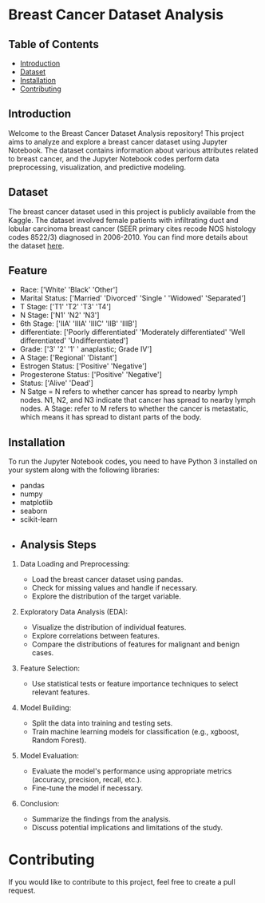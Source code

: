 # Breast Cancer Dataset Analysis
## Table of Contents
- [Introduction](#introduction)
- [Dataset](#dataset)
- [Installation](#installation)
- [Contributing](#contributing)
## Introduction
Welcome to the Breast Cancer Dataset Analysis repository! This project aims to analyze and explore a breast cancer dataset using Jupyter Notebook. The dataset contains information about various attributes related to breast cancer, and the Jupyter Notebook codes perform data preprocessing, visualization, and predictive modeling.
## Dataset
The breast cancer dataset used in this project is publicly available from the Kaggle. The dataset involved female patients with infiltrating duct and lobular carcinoma breast cancer (SEER primary cites recode NOS histology codes 8522/3) diagnosed in 2006-2010. You can find more details about the dataset [here](https://www.kaggle.com/datasets/reihanenamdari/breast-cancer).
## Feature 
 - Race:  ['White' 'Black' 'Other']
- Marital Status:  ['Married' 'Divorced' 'Single ' 'Widowed' 'Separated']
- T Stage:  ['T1' 'T2' 'T3' 'T4']
- N Stage:  ['N1' 'N2' 'N3']
- 6th Stage:  ['IIA' 'IIIA' 'IIIC' 'IIB' 'IIIB']
- differentiate:  ['Poorly differentiated' 'Moderately differentiated' 'Well differentiated' 'Undifferentiated']
- Grade:  ['3' '2' '1' ' anaplastic; Grade IV']
- A Stage:  ['Regional' 'Distant']
- Estrogen Status:  ['Positive' 'Negative']
- Progesterone Status:  ['Positive' 'Negative']
- Status:  ['Alive' 'Dead']
- N Satge = N refers to whether cancer has spread to nearby lymph nodes. N1, N2, and N3 indicate that cancer has spread to nearby lymph nodes. A Stage: refer to M refers to whether the cancer is metastatic, which means it has spread to distant parts of the body.
## Installation
To run the Jupyter Notebook codes, you need to have Python 3 installed on your system along with the following libraries:
- pandas
- numpy
- matplotlib
- seaborn
- scikit-learn
- ## Analysis Steps

1. Data Loading and Preprocessing:
   - Load the breast cancer dataset using pandas.
   - Check for missing values and handle if necessary.
   - Explore the distribution of the target variable.

2. Exploratory Data Analysis (EDA):
   - Visualize the distribution of individual features.
   - Explore correlations between features.
   - Compare the distributions of features for malignant and benign cases.

3. Feature Selection:
   - Use statistical tests or feature importance techniques to select relevant features.

4. Model Building:
   - Split the data into training and testing sets.
   - Train machine learning models for classification (e.g., xgboost, Random Forest).

5. Model Evaluation:
   - Evaluate the model's performance using appropriate metrics (accuracy, precision, recall, etc.).
   - Fine-tune the model if necessary.

6. Conclusion:
   - Summarize the findings from the analysis.
   - Discuss potential implications and limitations of the study.

# Contributing
If you would like to contribute to this project, feel free to create a pull request.






